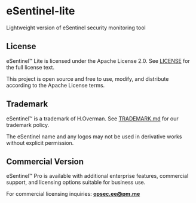 # eSentinel-lite
Lightweight version of eSentinel security monitoring tool

## License

eSentinel™ Lite is licensed under the Apache License 2.0. See [LICENSE](LICENSE) for the full license text.

This project is open source and free to use, modify, and distribute according to the Apache License terms.

## Trademark

eSentinel™ is a trademark of H.Overman. See [TRADEMARK.md](TRADEMARK.md) for our trademark policy.

The eSentinel name and any logos may not be used in derivative works without explicit permission.

## Commercial Version

eSentinel™ Pro is available with additional enterprise features, commercial support, and licensing options suitable for business use.

For commercial licensing inquiries: **opsec.ee@pm.me**
